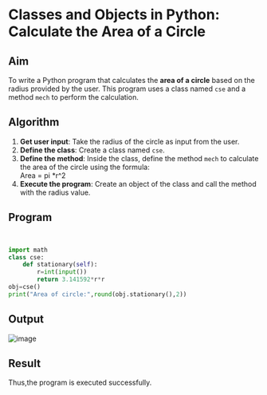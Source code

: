 # Classes and Objects in Python: Calculate the Area of a Circle

##  Aim
To write a Python program that calculates the **area of a circle** based on the radius provided by the user. This program uses a class named `cse` and a method `mech` to perform the calculation.

##  Algorithm
1. **Get user input**: Take the radius of the circle as input from the user.
2. **Define the class**: Create a class named `cse`.
3. **Define the method**: Inside the class, define the method `mech` to calculate the area of the circle using the formula:  
   Area = pi *r^2 
4. **Execute the program**: Create an object of the class and call the method with the radius value.

##  Program

```python


import math
class cse:
    def stationary(self):
        r=int(input())
        return 3.141592*r*r
obj=cse()
print("Area of circle:",round(obj.stationary(),2))

```

## Output
![image](https://github.com/user-attachments/assets/476f80c8-3f08-488f-b54a-d0d43cc75d6b)

## Result
Thus,the program is executed successfully.
